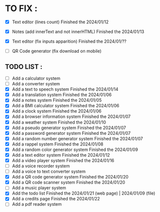 # TO FIX :

- [x] Text editor (lines count)                         Finished the 2024/01/12
- [x] Notes (add innerText and not innerHTML)           Finished the 2024/01/13
- [x] Text editor (fix inputs apparition)               Finished the 2024/01/??
- [ ] QR Code generator (fix download on mobile)


## TODO LIST :

- [ ] Add a calculator system
- [ ] Add a converter system
- [x] Add a text to speech system                       Finished the 2024/01/14
- [x] Add a translation system                          Finished the 2024/01/06
- [x] Add a notes system                                Finished the 2024/01/05
- [x] Add a BMI calculator system                       Finished the 2024/01/06
- [x] Add a clock system                                Finished the 2024/01/06
- [x] Add a browser information system                  Finished the 2024/01/07
- [x] Add a weather system                              Finished the 2024/01/10
- [x] Add a pseudo generator system                     Finished the 2024/01/07
- [x] Add a password generator system                   Finished the 2024/01/07
- [x] Add a random number generator system              Finished the 2024/01/07
- [x] Add a rappel system                               Finished the 2024/01/08
- [x] Add a random color generator system               Finished the 2024/01/09
- [x] Add a text editor system                          Finished the 2024/01/12
- [x] Add a video player system                         Finished the 2024/01/16
- [ ] Add a voice recorder system
- [ ] Add a voice to text converter system
- [x] Add a QR code generator system                    Finished the 2024/01/20
- [x] Add a QR code scanner system                      Finished the 2024/01/20
- [ ] Add a music player system
- [x] Add the todo list                                 Finished the 2024/01/21 (web page) | 2024/01/09 (file)
- [x] Add a credits page                                Finished the 2024/01/22
- [ ] Add a pdf reader system